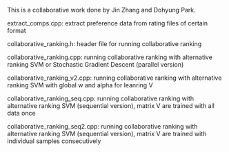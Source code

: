 This is a collaborative work done by Jin Zhang and Dohyung Park.

extract_comps.cpp:		extract preference data from rating files of certain format 

collaborative_ranking.h:	header file for running collaborative ranking 

collaborative_ranking.cpp:	running collaborative ranking with alternative ranking SVM or Stochastic Gradient Descent (parallel version)

collaborative_ranking_v2.cpp:	running collaborative ranking with alternative ranking SVM with global w and alpha for leanring V

collaborative_ranking_seq.cpp:	running collaborative ranking with alternative ranking SVM (sequential version), matrix V are trained with all data once

collaborative_ranking_seq2.cpp:	running collaborative ranking with alternative ranking SVM (sequential version), matrix V are trained with individual samples consecutively


